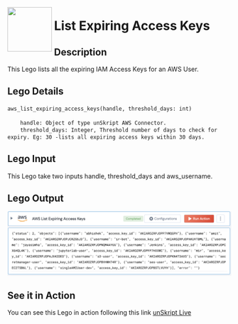 [<img align="left" src="https://unskript.com/assets/favicon.png" width="100" height="100" style="padding-right: 5px">](https://unskript.com/assets/favicon.png) 
<h1>List Expiring Access Keys</h1>

## Description
This Lego lists all the expiring IAM Access Keys for an AWS User.


## Lego Details

    aws_list_expiring_access_keys(handle, threshold_days: int)

        handle: Object of type unSkript AWS Connector.
        threshold_days: Integer, Threshold number of days to check for expiry. Eg: 30 -lists all expiring access keys within 30 days.

## Lego Input
This Lego take two inputs handle, threshold_days and aws_username.

## Lego Output
<img src="./1.png">


## See it in Action

You can see this Lego in action following this link [unSkript Live](https://us.app.unskript.io)